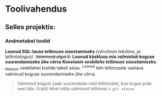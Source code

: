 # Toolivahendus
## Selles projektis:
### Andmetabel toolid
**Loonud SQL-lause tellimuse sisestamiseks**
*(värv/toon tekstina, ja tellimiskogus).*
~~Valminuid algul 0.~~
**Loonud käskluse mis _valmistab_ koguse suurendamiseks ühe võrra**
***Koostasin veebilehe tellimuse sisestamiseks.***
<sub>Näitasin</sub> veebilehel toolide tabeli seisu.
<sup>Loonud</sup> leht tellimusele vastava valminud koguse suurendamiseks ühe võrra.
>Valminud kogust saab suurendada vaid tellimustel,
kus kogus pole veel täis.
Eraldi lehel näita valminud tellimusi.<
`git status`
